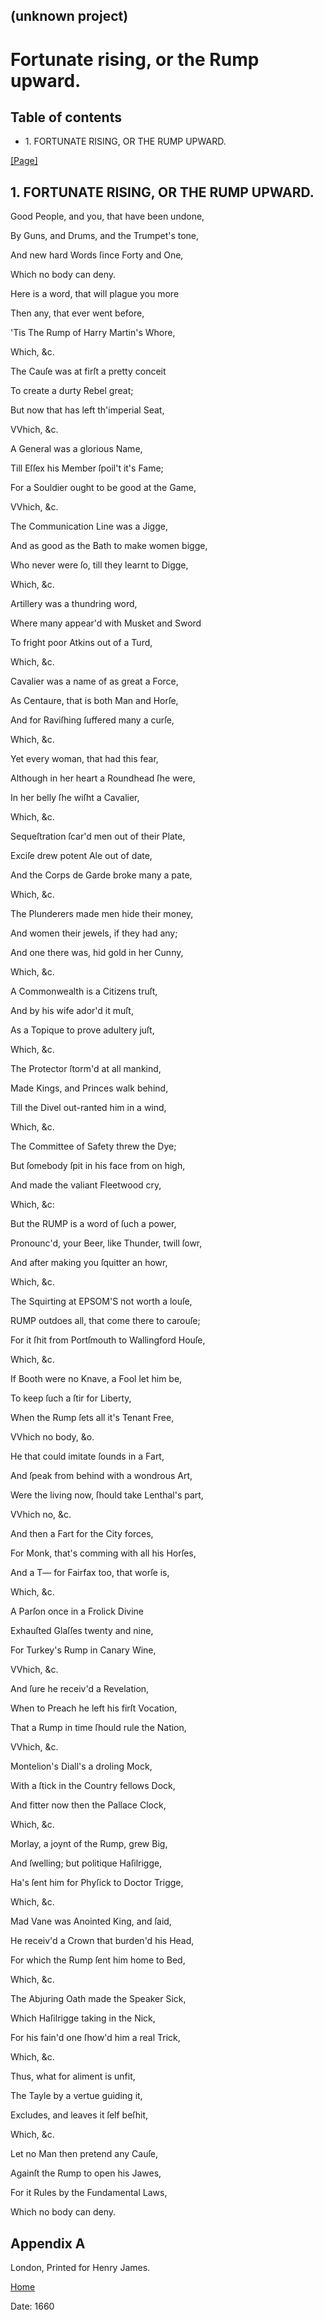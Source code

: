 ## (unknown project)

# Fortunate rising, or the Rump upward.

## Table of contents

  * 1\. FORTUNATE RISING, OR THE RUMP UPWARD.

[[Page]](http://eebo.chadwyck.com/downloadtiff?vid=163663&page=1)

## 1\. FORTUNATE RISING, OR THE RUMP UPWARD.

Good People, and you, that have been undone,

By Guns, and Drums, and the Trumpet's tone,

And new hard Words ſince Forty and One,

Which no body can deny.

Here is a word, that will plague you more

Then any, that ever went before,

'Tis The Rump of Harry Martin's Whore,

Which, &c.

The Cauſe was at firſt a pretty conceit

To create a durty Rebel great;

But now that has left th'imperial Seat,

VVhich, &c.

A General was a glorious Name,

Till Eſſex his Member ſpoil't it's Fame;

For a Souldier ought to be good at the Game,

VVhich, &c.

The Communication Line was a Jigge,

And as good as the Bath to make women bigge,

Who never were ſo, till they learnt to Digge,

Which, &c.

Artillery was a thundring word,

Where many appear'd with Musket and Sword

To fright poor Atkins out of a Turd,

Which, &c.

Cavalier was a name of as great a Force,

As Centaure, that is both Man and Horſe,

And for Raviſhing ſuffered many a curſe,

Which, &c.

Yet every woman, that had this fear,

Although in her heart a Roundhead ſhe were,

In her belly ſhe wiſht a Cavalier,

Which, &c.

Sequeſtration ſcar'd men out of their Plate,

Exciſe drew potent Ale out of date,

And the Corps de Garde broke many a pate,

Which, &c.

The Plunderers made men hide their money,

And women their jewels, if they had any;

And one there was, hid gold in her Cunny,

Which, &c.

A Commonwealth is a Citizens truſt,

And by his wife ador'd it muſt,

As a Topique to prove adultery juſt,

Which, &c.

The Protector ſtorm'd at all mankind,

Made Kings, and Princes walk behind,

Till the Divel out-ranted him in a wind,

Which, &c.

The Committee of Safety threw the Dye;

But ſomebody ſpit in his face from on high,

And made the valiant Fleetwood cry,

Which, &c:

But the RUMP is a word of ſuch a power,

Pronounc'd, your Beer, like Thunder, twill ſowr,

And after making you ſquitter an howr,

Which, &c.

The Squirting at EPSOM'S not worth a louſe,

RUMP outdoes all, that come there to carouſe;

For it ſhit from Portſmouth to Wallingford Houſe,

Which, &c.

If Booth were no Knave, a Fool let him be,

To keep ſuch a ſtir for Liberty,

When the Rump ſets all it's Tenant Free,

VVhich no body, &o.

He that could imitate ſounds in a Fart,

And ſpeak from behind with a wondrous Art,

Were the living now, ſhould take Lenthal's part,

VVhich no, &c.

And then a Fart for the City forces,

For Monk, that's comming with all his Horſes,

And a T— for Fairfax too, that worſe is,

Which, &c.

A Parſon once in a Frolick Divine

Exhauſted Glaſſes twenty and nine,

For Turkey's Rump in Canary Wine,

VVhich, &c.

And ſure he receiv'd a Revelation,

When to Preach he left his firſt Vocation,

That a Rump in time ſhould rule the Nation,

VVhich, &c.

Montelion's Diall's a droling Mock,

With a ſtick in the Country fellows Dock,

And fitter now then the Pallace Clock,

Which, &c.

Morlay, a joynt of the Rump, grew Big,

And ſwelling; but politique Haſilrigge,

Ha's ſent him for Phyſick to Doctor Trigge,

Which, &c.

Mad Vane was Anointed King, and ſaid,

He receiv'd a Crown that burden'd his Head,

For which the Rump ſent him home to Bed,

Which, &c.

The Abjuring Oath made the Speaker Sick,

Which Haſilrigge taking in the Nick,

For his fain'd one ſhow'd him a real Trick,

Which, &c.

Thus, what for aliment is unfit,

The Tayle by a vertue guiding it,

Excludes, and leaves it ſelf beſhit,

Which, &c.

Let no Man then pretend any Cauſe,

Againſt the Rump to open his Jawes,

For it Rules by the Fundamental Laws,

Which no body can deny.

## Appendix A

London, Printed for Henry James.

[Home](/)

Date: 1660  

